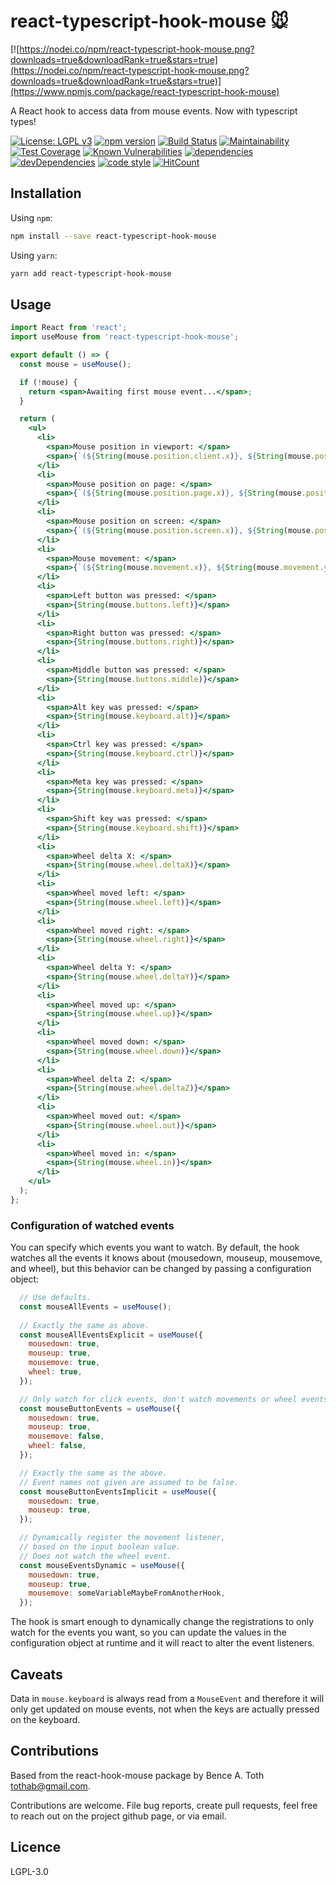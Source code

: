 # react-typescript-hook-mouse :mouse:

[![https://nodei.co/npm/react-typescript-hook-mouse.png?downloads=true&downloadRank=true&stars=true](https://nodei.co/npm/react-typescript-hook-mouse.png?downloads=true&downloadRank=true&stars=true)](https://www.npmjs.com/package/react-typescript-hook-mouse)

A React hook to access data from mouse events. Now with typescript types!

[![License: LGPL v3](https://img.shields.io/badge/License-LGPL%20v3-blue.svg)](https://www.gnu.org/licenses/lgpl-3.0) [![npm version](https://badge.fury.io/js/react-typescript-hook-mouse.svg)](https://badge.fury.io/js/react-typescript-hook-mouse) [![Build Status](https://travis-ci.org/Tootoot222/react-typescript-hook-mouse.png?branch=master)](https://travis-ci.org/Tootoot222/react-typescript-hook-mouse) [![Maintainability](https://api.codeclimate.com/v1/badges/06e8585ed51f0cf7a45d/maintainability)](https://codeclimate.com/github/Tootoot222/react-typescript-hook-mouse/maintainability) [![Test Coverage](https://api.codeclimate.com/v1/badges/06e8585ed51f0cf7a45d/test_coverage)](https://codeclimate.com/github/Tootoot222/react-typescript-hook-mouse/test_coverage) [![Known Vulnerabilities](https://snyk.io/test/github/Tootoot222/react-typescript-hook-mouse/badge.svg?targetFile=package.json)](https://snyk.io/test/github/Tootoot222/react-typescript-hook-mouse?targetFile=package.json) [![dependencies](https://david-dm.org/Tootoot222/react-typescript-hook-mouse.svg)](https://david-dm.org/Tootoot222/react-typescript-hook-mouse) [![devDependencies](https://david-dm.org/Tootoot222/react-typescript-hook-mouse/dev-status.svg)](https://david-dm.org/Tootoot222/react-typescript-hook-mouse?type=dev) [![code style](https://img.shields.io/badge/code%20style-Airbnb-brightgreen?logo=airbnb)](https://github.com/iamturns/eslint-config-airbnb-typescript) [![HitCount](http://hits.dwyl.io/Tootoot222/react-typescript-hook-mouse.svg)](http://hits.dwyl.io/Tootoot222/react-typescript-hook-mouse)


## Installation

Using `npm`:

```sh
npm install --save react-typescript-hook-mouse
```

Using `yarn`:

```sh
yarn add react-typescript-hook-mouse
```

## Usage

```jsx
import React from 'react';
import useMouse from 'react-typescript-hook-mouse';

export default () => {
  const mouse = useMouse();

  if (!mouse) {
    return <span>Awaiting first mouse event...</span>;
  }

  return (
    <ul>
      <li>
        <span>Mouse position in viewport: </span>
        <span>{`(${String(mouse.position.client.x)}, ${String(mouse.position.client.y)})`}</span>
      </li>
      <li>
        <span>Mouse position on page: </span>
        <span>{`(${String(mouse.position.page.x)}, ${String(mouse.position.page.y)})`}</span>
      </li>
      <li>
        <span>Mouse position on screen: </span>
        <span>{`(${String(mouse.position.screen.x)}, ${String(mouse.position.screen.y)})`}</span>
      </li>
      <li>
        <span>Mouse movement: </span>
        <span>{`(${String(mouse.movement.x)}, ${String(mouse.movement.y)})`}</span>
      </li>
      <li>
        <span>Left button was pressed: </span>
        <span>{String(mouse.buttons.left)}</span>
      </li>
      <li>
        <span>Right button was pressed: </span>
        <span>{String(mouse.buttons.right)}</span>
      </li>
      <li>
        <span>Middle button was pressed: </span>
        <span>{String(mouse.buttons.middle)}</span>
      </li>
      <li>
        <span>Alt key was pressed: </span>
        <span>{String(mouse.keyboard.alt)}</span>
      </li>
      <li>
        <span>Ctrl key was pressed: </span>
        <span>{String(mouse.keyboard.ctrl)}</span>
      </li>
      <li>
        <span>Meta key was pressed: </span>
        <span>{String(mouse.keyboard.meta)}</span>
      </li>
      <li>
        <span>Shift key was pressed: </span>
        <span>{String(mouse.keyboard.shift)}</span>
      </li>
      <li>
        <span>Wheel delta X: </span>
        <span>{String(mouse.wheel.deltaX)}</span>
      </li>
      <li>
        <span>Wheel moved left: </span>
        <span>{String(mouse.wheel.left)}</span>
      </li>
      <li>
        <span>Wheel moved right: </span>
        <span>{String(mouse.wheel.right)}</span>
      </li>
      <li>
        <span>Wheel delta Y: </span>
        <span>{String(mouse.wheel.deltaY)}</span>
      </li>
      <li>
        <span>Wheel moved up: </span>
        <span>{String(mouse.wheel.up)}</span>
      </li>
      <li>
        <span>Wheel moved down: </span>
        <span>{String(mouse.wheel.down)}</span>
      </li>
      <li>
        <span>Wheel delta Z: </span>
        <span>{String(mouse.wheel.deltaZ)}</span>
      </li>
      <li>
        <span>Wheel moved out: </span>
        <span>{String(mouse.wheel.out)}</span>
      </li>
      <li>
        <span>Wheel moved in: </span>
        <span>{String(mouse.wheel.in)}</span>
      </li>
    </ul>
  );
};
```

### Configuration of watched events

You can specify which events you want to watch. By default, the hook watches all the events it knows about (mousedown, mouseup, mousemove, and wheel), but this behavior can be changed by passing a configuration object:
```jsx
  // Use defaults.
  const mouseAllEvents = useMouse();
  
  // Exactly the same as above.
  const mouseAllEventsExplicit = useMouse({
    mousedown: true,
    mouseup: true,
    mousemove: true,
    wheel: true,
  });

  // Only watch for click events, don't watch movements or wheel events.
  const mouseButtonEvents = useMouse({
    mousedown: true,
    mouseup: true,
    mousemove: false,
    wheel: false,
  });

  // Exactly the same as the above.
  // Event names not given are assumed to be false.
  const mouseButtonEventsImplicit = useMouse({
    mousedown: true,
    mouseup: true,
  });

  // Dynamically register the movement listener,
  // based on the input boolean value.
  // Does not watch the wheel event.
  const mouseEventsDynamic = useMouse({
    mousedown: true,
    mouseup: true,
    mousemove: someVariableMaybeFromAnotherHook,
  });
```

The hook is smart enough to dynamically change the registrations to only watch for the events you want, so you can update the values in the configuration object at runtime and it will react to alter the event listeners.

## Caveats

Data in `mouse.keyboard` is always read from a `MouseEvent` and therefore it will only get updated on mouse events, not when the keys are actually pressed on the keyboard.

## Contributions

Based from the react-hook-mouse package by Bence A. Toth <tothab@gmail.com>.

Contributions are welcome. File bug reports, create pull requests, feel free to reach out on the project github page, or via email.

## Licence

LGPL-3.0
